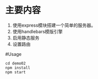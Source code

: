 # 主要内容

1. 使用express模块搭建一个简单的服务器。
2. 使用handlebars模版引擎
3. 启用静态服务
4. 设置路由

#Usage
```shell
cd demo02
npm install
npm start
```
